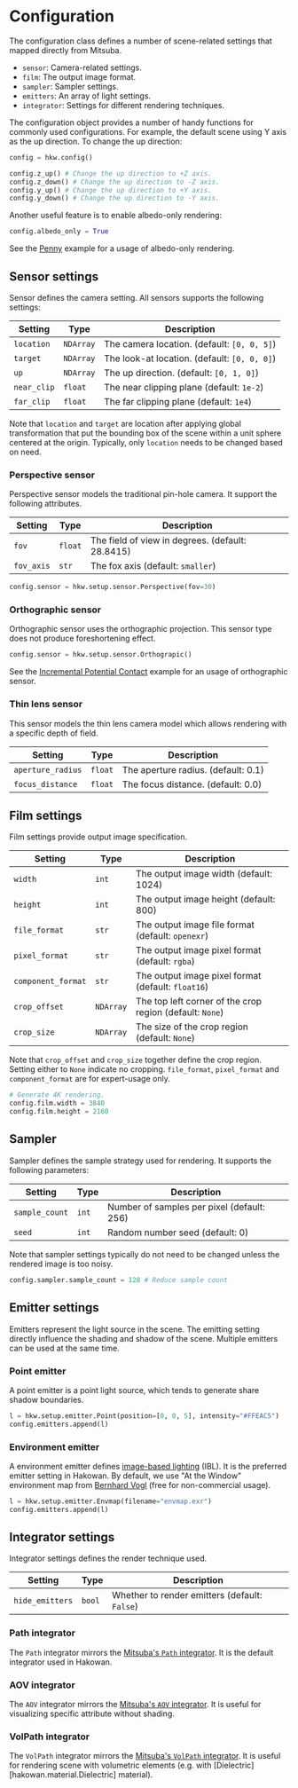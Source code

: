 # Configuration

The configuration class defines a number of scene-related settings that mapped directly from Mitsuba.

* `sensor`: Camera-related settings.
* `film`: The output image format.
* `sampler`: Sampler settings.
* `emitters`: An array of light settings.
* `integrator`: Settings for different rendering techniques.

The configuration object provides a number of handy functions for commonly used configurations. For
example, the default scene using Y axis as the up direction. To change the up direction:

```py
config = hkw.config()

config.z_up() # Change the up direction to +Z axis.
config.z_down() # Change the up direction to -Z axis.
config.y_up() # Change the up direction to +Y axis.
config.y_down() # Change the up direction to -Y axis.
```

Another useful feature is to enable albedo-only rendering:

```py
config.albedo_only = True
```

See the [Penny](../examples/penny.md) example for a usage of albedo-only rendering.

## Sensor settings

Sensor defines the camera setting. All sensors supports the following settings:

| Setting | Type | Description |
|---------|------|-------------|
| `location` | `NDArray` | The camera location. (default: `[0, 0, 5]`) |
| `target` | `NDArray` | The look-at location. (default: `[0, 0, 0]`) |
| `up` | `NDArray` | The up direction. (default: `[0, 1, 0]`) |
| `near_clip` | `float` | The near clipping plane (default: `1e-2`) |
| `far_clip` | `float` | The far clipping plane (default: `1e4`) |

Note that `location` and `target` are location after applying global transformation that put the
bounding box of the scene within a unit sphere centered at the origin.
Typically, only `location` needs to be changed based on need.

### Perspective sensor

Perspective sensor models the traditional pin-hole camera. It support the following attributes.

| Setting | Type | Description |
|---------|------|-------------|
| `fov` | `float` | The field of view in degrees. (default: 28.8415) |
| `fov_axis` | `str` | The fox axis (default: `smaller`) |

```py
config.sensor = hkw.setup.sensor.Perspective(fov=30)
```

### Orthographic sensor

Orthographic sensor uses the orthographic projection. This sensor type does not produce
foreshortening effect.

```py
config.sensor = hkw.setup.sensor.Orthograpic()
```

See the [Incremental Potential Contact](../examples/ipc.md) example for an usage of orthographic
sensor.

### Thin lens sensor

This sensor models the thin lens camera model which allows rendering with a specific depth of field.

| Setting | Type | Description |
|---------|------|-------------|
| `aperture_radius` | `float` | The aperture radius. (default: 0.1) |
| `focus_distance` | `float` | The focus distance. (default: 0.0) |

## Film settings

Film settings provide output image specification.

| Setting | Type | Description |
|---------|------|-------------|
| `width` | `int` | The output image width (default: 1024) |
| `height` | `int` | The output image height (default: 800) |
| `file_format` | `str` | The output image file format (default: `openexr`) |
| `pixel_format` | `str` | The output image pixel format (default: `rgba`) |
| `component_format` | `str` | The output image pixel format (default: `float16`) |
| `crop_offset` | `NDArray` | The top left corner of the crop region (default: `None`) |
| `crop_size` | `NDArray` | The size of the crop region (default: `None`) |

Note that `crop_offset` and `crop_size` together define the crop region. Setting either to `None`
indicate no cropping.
`file_format`, `pixel_format` and `component_format` are for expert-usage only.

```py
# Generate 4K rendering.
config.film.width = 3840
config.film.height = 2160
```

## Sampler

Sampler defines the sample strategy used for rendering. It supports the following parameters:

| Setting | Type | Description |
|---------|------|-------------|
| `sample_count` | `int` | Number of samples per pixel (default: 256) |
| `seed` | `int` | Random number seed (default: 0) |

Note that sampler settings typically do not need to be changed unless the rendered image is too noisy.

```py
config.sampler.sample_count = 128 # Reduce sample count
```

## Emitter settings

Emitters represent the light source in the scene. The emitting setting directly influence the shading
and shadow of the scene. Multiple emitters can be used at the same time.

### Point emitter

A point emitter is a point light source, which tends to generate share shadow boundaries.

```py
l = hkw.setup.emitter.Point(position=[0, 0, 5], intensity="#FFEAC5")
config.emitters.append(l)
```

### Environment emitter

A environment emitter defines [image-based lighting](https://en.wikipedia.org/wiki/Image-based_lighting) (IBL).
It is the preferred emitter setting in Hakowan. By default, we use "At the Window" environment map
from [Bernhard Vogl](https://dativ.at/lightprobes/) (free for non-commercial usage).

```py
l = hkw.setup.emitter.Envmap(filename="envmap.exr")
config.emitters.append(l)
```

## Integrator settings

Integrator settings defines the render technique used.

| Setting | Type | Description |
|---------|------|-------------|
| `hide_emitters` | `bool` | Whether to render emitters (default: `False`) |

### Path integrator

The `Path` integrator mirrors the [Mitsuba's `Path` integrator](https://mitsuba.readthedocs.io/en/stable/src/generated/plugins_integrators.html#path-tracer-path). It is the default integrator used in Hakowan.

### AOV integrator

The `AOV` integrator mirrors the [Mitsuba's `AOV`
integrator](https://mitsuba.readthedocs.io/en/stable/src/generated/plugins_integrators.html#arbitrary-output-variables-integrator-aov).
It is useful for visualizing specific attribute without shading.

### VolPath integrator

The `VolPath` integrator mirrors the [Mitsuba's `VolPath` integrator](https://mitsuba.readthedocs.io/en/stable/src/generated/plugins_integrators.html#volumetric-path-tracer-volpath).
It is useful for rendering scene with volumetric elements (e.g. with
[Dielectric][hakowan.material.Dielectric] material).
